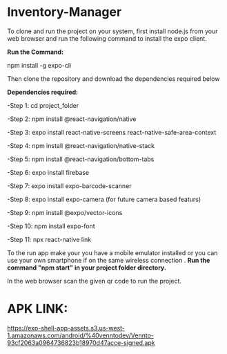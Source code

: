 # Inventory-Manager

To clone and run the project on your system, first install node.js from your web browser and run the following command to install the expo client.

 **Run the Command:**
 
npm install -g expo-cli

Then clone the repository and download the dependencies required below

**Dependencies required:**

  -Step 1: cd project_folder
  
  -Step 2: npm install @react-navigation/native
  
  -Step 3: expo install react-native-screens react-native-safe-area-context
  
  -Step 4: npm install @react-navigation/native-stack
  
  -Step 5: npm install @react-navigation/bottom-tabs
  
  -Step 6: expo install firebase
  
  -Step 7: expo install expo-barcode-scanner
  
  -Step 8: expo install expo-camera (for future camera based featurs)
  
  -Step 9: npm install @expo/vector-icons
  
  -Step 10: npm install expo-font
  
  -Step 11: npx react-native link


To the run app make your you have a mobile emulator installed or you can use your own smartphone if on the same wireless connection .
 **Run the command "npm start" in your project folder directory.**
 
In the web browser scan the given qr code to run the project.


# APK LINK:
https://exp-shell-app-assets.s3.us-west-1.amazonaws.com/android/%40venntodev/Vennto-93cf2063a0964736823b18970d47acce-signed.apk

